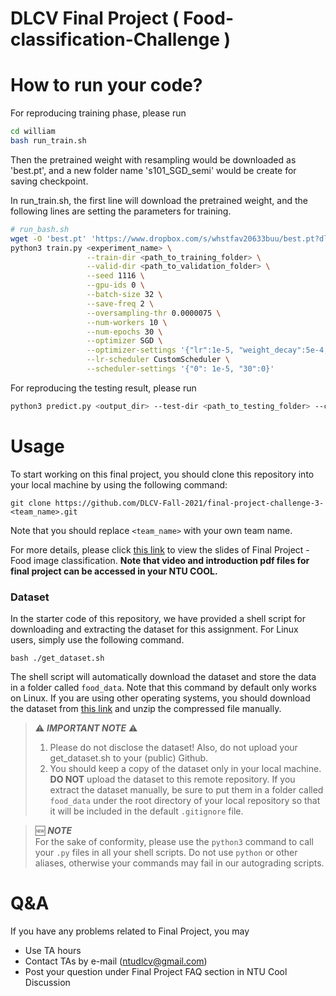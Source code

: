 # DLCV Final Project ( Food-classification-Challenge )

# How to run your code?
  For reproducing training phase, please run

  ```bash
  cd william
  bash run_train.sh
  ```

  Then the pretrained weight with resampling would be downloaded as 'best.pt', and a new folder name 's101_SGD_semi' would be create for saving checkpoint.

  In run_train.sh, the first line will download the pretrained weight, and the following lines are setting the parameters for training.

  ```bash
  # run_bash.sh
  wget -O 'best.pt' 'https://www.dropbox.com/s/whstfav20633buu/best.pt?dl=1'
  python3 train.py <experiment_name> \
                   --train-dir <path_to_training_folder> \
                   --valid-dir <path_to_validation_folder> \
                   --seed 1116 \
                   --gpu-ids 0 \
                   --batch-size 32 \
                   --save-freq 2 \
                   --oversampling-thr 0.0000075 \
                   --num-workers 10 \
                   --num-epochs 30 \
                   --optimizer SGD \
                   --optimizer-settings '{"lr":1e-5, "weight_decay":5e-4, "momentum":0.9}' \
                   --lr-scheduler CustomScheduler \
                   --scheduler-settings '{"0": 1e-5, "30":0}'
  ```

  For reproducing the testing result, please run

  ```bash
  python3 predict.py <output_dir> --test-dir <path_to_testing_folder> --checkpoint <path_to_checkpoint> --seed <random_seed>
  ```

    
# Usage
To start working on this final project, you should clone this repository into your local machine by using the following command:

    git clone https://github.com/DLCV-Fall-2021/final-project-challenge-3-<team_name>.git
Note that you should replace `<team_name>` with your own team name.

For more details, please click [this link](https://drive.google.com/drive/folders/13PQuQv4dllmdlA7lJNiLDiZ7gOxge2oJ?usp=sharing) to view the slides of Final Project - Food image classification. **Note that video and introduction pdf files for final project can be accessed in your NTU COOL.**

### Dataset
In the starter code of this repository, we have provided a shell script for downloading and extracting the dataset for this assignment. For Linux users, simply use the following command.

    bash ./get_dataset.sh
The shell script will automatically download the dataset and store the data in a folder called `food_data`. Note that this command by default only works on Linux. If you are using other operating systems, you should download the dataset from [this link](https://drive.google.com/file/d/1IYWPK8h9FWyo0p4-SCAatLGy0l5omQaw/view?usp=sharing) and unzip the compressed file manually.

> ⚠️ ***IMPORTANT NOTE*** ⚠️  
> 1. Please do not disclose the dataset! Also, do not upload your get_dataset.sh to your (public) Github.
> 2. You should keep a copy of the dataset only in your local machine. **DO NOT** upload the dataset to this remote repository. If you extract the dataset manually, be sure to put them in a folder called `food_data` under the root directory of your local repository so that it will be included in the default `.gitignore` file.

> 🆕 ***NOTE***  
> For the sake of conformity, please use the `python3` command to call your `.py` files in all your shell scripts. Do not use `python` or other aliases, otherwise your commands may fail in our autograding scripts.

# Q&A
If you have any problems related to Final Project, you may
- Use TA hours
- Contact TAs by e-mail ([ntudlcv@gmail.com](mailto:ntudlcv@gmail.com))
- Post your question under Final Project FAQ section in NTU Cool Discussion
